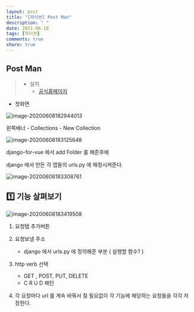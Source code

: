 ```yaml
---
layout: post
title: "[파이썬] Post Man"
description: " "
date: 2021-06-18
tags: [파이썬]
comments: true
share: true
---
```


## Post Man

> - 설치
>   - [공식홈페이지](https://www.postman.com/)



- 첫화면

![image-20200608182944013](images/image-20200608182944013.png)





왼쪽배너 - Collections - New Collection

![image-20200608183125648](images/image-20200608183125648.png)





django-for-vue 에서 add Folder 를 해준후에

django 에서 만든 각 앱들의 urls.py 에 매칭시켜준다.

![image-20200608183308761](images/image-20200608183308761.png)







## :one: 기능 살펴보기

![image-20200608183419508](images/image-20200608183419508.png)



1. 요청탭 추가버튼



2. 요청보낼 주소
   - django 에서 urls.py 에 정의해준 부분 ( 실행할 함수? )



3. http verb 선택
   - GET , POST, PUT, DELETE
   - C R U D 패턴



4. 각 요청마다 url 를 계속 바꿔서 칠 필요없이 각 기능에 해당하는 요청들을 각각 저장한다.